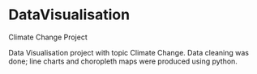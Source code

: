 # DataVisualisation
Climate Change Project

Data Visualisation project with topic Climate Change. Data cleaning was done; line charts and choropleth maps were produced using python. 
